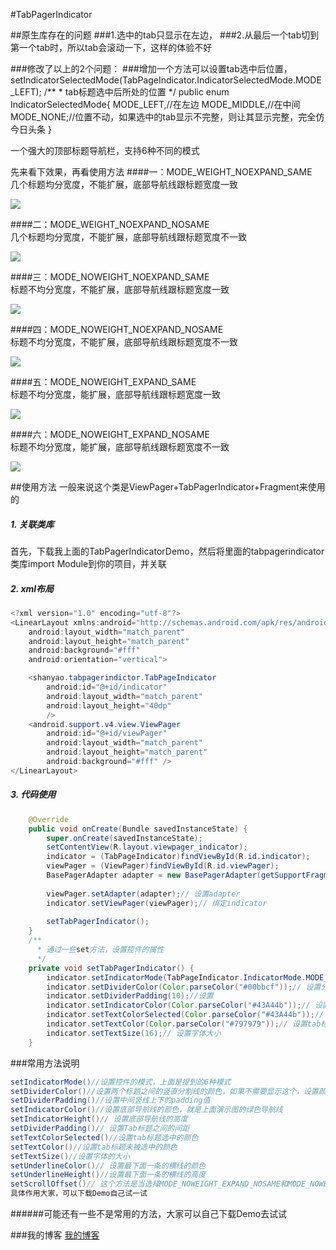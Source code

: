 #TabPagerIndicator

##原生库存在的问题
###1.选中的tab只显示在左边，
###2.从最后一个tab切到第一个tab时，所以tab会滚动一下，这样的体验不好

###修改了以上的2个问题：
###增加一个方法可以设置tab选中后位置，setIndicatorSelectedMode(TabPageIndicator.IndicatorSelectedMode.MODE_LEFT);
    /**
     * tab标题选中后所处的位置
    */
    public enum IndicatorSelectedMode{
        MODE_LEFT,//在左边
        MODE_MIDDLE,//在中间
        MODE_NONE;//位置不动，如果选中的tab显示不完整，则让其显示完整，完全仿今日头条
    }

一个强大的顶部标题导航栏，支持6种不同的模式<br>

先来看下效果，再看使用方法
####一：MODE_WEIGHT_NOEXPAND_SAME<br>
几个标题均分宽度，不能扩展，底部导航线跟标题宽度一致<br>

![](https://raw.githubusercontent.com/shanyao0/TabPagerIndicatorDemo/master/gif/1.gif)  <br>

####二：MODE_WEIGHT_NOEXPAND_NOSAME<br>
几个标题均分宽度，不能扩展，底部导航线跟标题宽度不一致<br>

![](https://raw.githubusercontent.com/shanyao0/TabPagerIndicatorDemo/master/gif/2.gif)  <br>

####三：MODE_NOWEIGHT_NOEXPAND_SAME<br>
标题不均分宽度，不能扩展，底部导航线跟标题宽度一致<br>

![](https://raw.githubusercontent.com/shanyao0/TabPagerIndicatorDemo/master/gif/3.gif)  

####四：MODE_NOWEIGHT_NOEXPAND_NOSAME<br>
标题不均分宽度，不能扩展，底部导航线跟标题宽度不一致<br>

![](https://raw.githubusercontent.com/shanyao0/TabPagerIndicatorDemo/master/gif/4.gif)  <br>

####五：MODE_NOWEIGHT_EXPAND_SAME<br>
标题不均分宽度，能扩展，底部导航线跟标题宽度一致<br>

![](https://raw.githubusercontent.com/shanyao0/TabPagerIndicatorDemo/master/gif/5.gif)  <br>

####六：MODE_NOWEIGHT_EXPAND_NOSAME<br>
标题不均分宽度，能扩展，底部导航线跟标题宽度不一致<br>

![](https://raw.githubusercontent.com/shanyao0/TabPagerIndicatorDemo/master/gif/6.gif)  <br>

##使用方法
一般来说这个类是ViewPager+TabPagerIndicator+Fragment来使用的<br>

##### 1. 关联类库<br>
首先，下载我上面的TabPagerIndicatorDemo，然后将里面的tabpagerindicator类库import Module到你的项目，并关联
##### 2. xml布局
```Java
<?xml version="1.0" encoding="utf-8"?>
<LinearLayout xmlns:android="http://schemas.android.com/apk/res/android"
    android:layout_width="match_parent"
    android:layout_height="match_parent"
    android:background="#fff"
    android:orientation="vertical">

    <shanyao.tabpagerindictor.TabPageIndicator
        android:id="@+id/indicator"
        android:layout_width="match_parent"
        android:layout_height="40dp"
        />
    <android.support.v4.view.ViewPager
        android:id="@+id/viewPager"
        android:layout_width="match_parent"
        android:layout_height="match_parent"
        android:background="#fff" />
</LinearLayout>
```
##### 3. 代码使用
```Java
    @Override
    public void onCreate(Bundle savedInstanceState) {
        super.onCreate(savedInstanceState);
        setContentView(R.layout.viewpager_indicator);
        indicator = (TabPageIndicator)findViewById(R.id.indicator);
        viewPager = (ViewPager)findViewById(R.id.viewPager);
        BasePagerAdapter adapter = new BasePagerAdapter(getSupportFragmentManager());
        
        viewPager.setAdapter(adapter);// 设置adapter
        indicator.setViewPager(viewPager);// 绑定indicator
        
        setTabPagerIndicator();
    }
    /**
      * 通过一些set方法，设置控件的属性
      */
    private void setTabPagerIndicator() {
        indicator.setIndicatorMode(TabPageIndicator.IndicatorMode.MODE_WEIGHT_NOEXPAND_SAME);// 设置模式，一定要先设置模式
        indicator.setDividerColor(Color.parseColor("#00bbcf"));// 设置分割线的颜色
        indicator.setDividerPadding(10);//设置
        indicator.setIndicatorColor(Color.parseColor("#43A44b"));// 设置底部导航线的颜色
        indicator.setTextColorSelected(Color.parseColor("#43A44b"));// 设置tab标题选中的颜色
        indicator.setTextColor(Color.parseColor("#797979"));// 设置tab标题未被选中的颜色
        indicator.setTextSize(16);// 设置字体大小
    }
```
###常用方法说明
```Java
setIndicatorMode()//设置控件的模式，上面是提到的6种模式
setDividerColor()//设置两个标题之间的竖直分割线的颜色，如果不需要显示这个，设置颜色为透明即可
setDividerPadding()//设置中间竖线上下的padding值
setIndicatorColor()//设置底部导航线的颜色，就是上面演示图的绿色导航线
setIndicatorHeight()// 设置底部导航线的高度
setDividerPadding()// 设置Tab标题之间的间距
setTextColorSelected()//设置tab标题选中的颜色
setTextColor()//设置tab标题未被选中的颜色
setTextSize()//设置字体的大小
setUnderlineColor()// 设置最下面一条的横线的颜色
setUnderlineHeight()//设置最下面一条的横线的高度
setScrollOffset()// 这个方法是当选择MODE_NOWEIGHT_EXPAND_NOSAME和MODE_NOWEIGHT_EXPAND_SAME这两个模式的时候有作用
具体作用大家，可以下载Demo自己试一试

```
######可能还有一些不是常用的方法，大家可以自己下载Demo去试试

###我的博客
[我的博客](http://blog.csdn.net/shan_yao)  
